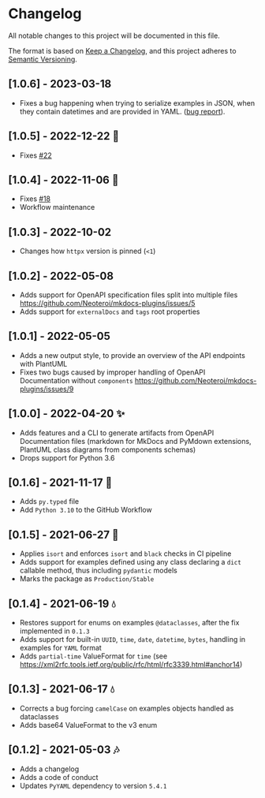 # Changelog

All notable changes to this project will be documented in this file.

The format is based on [Keep a Changelog](https://keepachangelog.com/en/1.0.0/),
and this project adheres to [Semantic Versioning](https://semver.org/spec/v2.0.0.html).

## [1.0.6] - 2023-03-18
- Fixes a bug happening when trying to serialize examples in JSON, when they
  contain datetimes and are provided in YAML.
  ([bug report](https://github.com/Neoteroi/mkdocs-plugins/issues/35)).

## [1.0.5] - 2022-12-22 :santa:
- Fixes [#22](https://github.com/Neoteroi/essentials-openapi/issues/22)

## [1.0.4] - 2022-11-06 :snake:
- Fixes [#18](https://github.com/Neoteroi/essentials-openapi/issues/18)
- Workflow maintenance

## [1.0.3] - 2022-10-02
- Changes how `httpx` version is pinned (`<1`)

## [1.0.2] - 2022-05-08
- Adds support for OpenAPI specification files split into multiple files
  https://github.com/Neoteroi/mkdocs-plugins/issues/5
- Adds support for `externalDocs` and `tags` root properties

## [1.0.1] - 2022-05-05
- Adds a new output style, to provide an overview of the API endpoints with
  PlantUML
- Fixes two bugs caused by improper handling of OpenAPI Documentation without
  `components` https://github.com/Neoteroi/mkdocs-plugins/issues/9

## [1.0.0] - 2022-04-20 :sparkles:
- Adds features and a CLI to generate artifacts from OpenAPI Documentation
  files (markdown for MkDocs and PyMdown extensions, PlantUML class diagrams
  from components schemas)
- Drops support for Python 3.6

## [0.1.6] - 2021-11-17 :gem:
- Adds `py.typed` file
- Add `Python 3.10` to the GitHub Workflow

## [0.1.5] - 2021-06-27 :european_castle:
- Applies `isort` and enforces `isort` and `black` checks in CI pipeline
- Adds support for examples defined using any class declaring a `dict` callable
  method, thus including `pydantic` models
- Marks the package as `Production/Stable`

## [0.1.4] - 2021-06-19 :droplet:
- Restores support for enums on examples `@dataclasses`, after the fix
  implemented in `0.1.3`
- Adds support for built-in `UUID`, `time`, `date`, `datetime`, `bytes`,
  handling in examples for `YAML` format
- Adds `partial-time` ValueFormat for `time` (see
  https://xml2rfc.tools.ietf.org/public/rfc/html/rfc3339.html#anchor14)

## [0.1.3] - 2021-06-17 :droplet:

- Corrects a bug forcing `camelCase` on examples objects handled as dataclasses
- Adds base64 ValueFormat to the v3 enum

## [0.1.2] - 2021-05-03 :notes:

- Adds a changelog
- Adds a code of conduct
- Updates `PyYAML` dependency to version `5.4.1`
